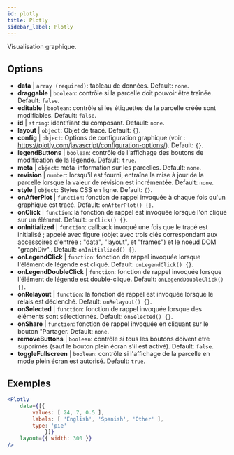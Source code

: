 ```yaml
---
id: plotly 
title: Plotly
sidebar_label: Plotly
---
```


Visualisation graphique.

## Options

* __data__ | `array (required)`: tableau de données. Default: `none`.
* __draggable__ | `boolean`: contrôle si la parcelle doit pouvoir être traînée. Default: `false`.
* __editable__ | `boolean`: contrôle si les étiquettes de la parcelle créée sont modifiables. Default: `false`.
* __id__ | `string`: identifiant du composant. Default: `none`.
* __layout__ | `object`: Objet de tracé. Default: `{}`.
* __config__ | `object`: Options de configuration graphique (voir : https://plotly.com/javascript/configuration-options/). Default: `{}`.
* __legendButtons__ | `boolean`: contrôle de l'affichage des boutons de modification de la légende. Default: `true`.
* __meta__ | `object`: méta-information sur les parcelles. Default: `none`.
* __revision__ | `number`: lorsqu'il est fourni, entraîne la mise à jour de la parcelle lorsque la valeur de révision est incrémentée. Default: `none`.
* __style__ | `object`: Styles CSS en ligne. Default: `{}`.
* __onAfterPlot__ | `function`: fonction de rappel invoquée à chaque fois qu'un graphique est tracé. Default: `onAfterPlot() {}`.
* __onClick__ | `function`: la fonction de rappel est invoquée lorsque l'on clique sur un élément. Default: `onClick() {}`.
* __onInitialized__ | `function`: callback invoqué une fois que le tracé est initialisé ; appelé avec figure (objet avec trois clés correspondant aux accessoires d'entrée : "data", "layout", et "frames") et le noeud DOM "graphDiv".. Default: `onInitialized() {}`.
* __onLegendClick__ | `function`: fonction de rappel invoquée lorsque l'élément de légende est cliqué. Default: `onLegendClick() {}`.
* __onLegendDoubleClick__ | `function`: fonction de rappel invoquée lorsque l'élément de légende est double-cliqué. Default: `onLegendDoubleClick() {}`.
* __onRelayout__ | `function`: la fonction de rappel est invoquée lorsque le relais est déclenché. Default: `onRelayout() {}`.
* __onSelected__ | `function`: fonction de rappel invoquée lorsque des éléments sont sélectionnés. Default: `onSelected() {}`.
* __onShare__ | `function`: fonction de rappel invoquée en cliquant sur le bouton "Partager. Default: `none`.
* __removeButtons__ | `boolean`: contrôle si tous les boutons doivent être supprimés (sauf le bouton plein écran s'il est activé). Default: `false`.
* __toggleFullscreen__ | `boolean`: contrôle si l'affichage de la parcelle en mode plein écran est autorisé. Default: `true`.


## Exemples

```jsx live
<Plotly
    data={[{
        values: [ 24, 7, 0.5 ],
        labels: [ 'English', 'Spanish', 'Other' ],
        type: 'pie'
            }]}
    layout={{ width: 300 }}
/>
```

